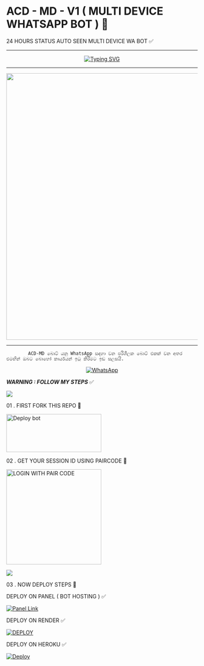 # ACD - MD - V1 ( MULTI DEVICE WHATSAPP BOT ) 🍄
24 HOURS STATUS AUTO SEEN MULTI DEVICE WA BOT ✅
***
</p> <p align="center">
<a href="https://git.io/typing-svg"><img src="https://readme-typing-svg.demolab.com?font=Rubik+Dirt&size=65&pause=1000&color=F72C3F&background=FF20A500&center=true&vCenter=true&width=1000&height=150&lines=ACD-MD-V1;MADE+BY+MAIN+CYBER+TEAM" alt="Typing SVG" /></a>

***

  <p align="center">
<a href="https://github.com/ACD-MD-TEAM/ACD-MD-TESTING/new/main">
    <img src="https://i.ibb.co/ThLhsQq/IMG-20241128-WA0173-1.jpg"  width="700px">
</a>

<hr>

			ACD-MD බොට් යනු WhatsApp සඳහා වන පරිශීලක බොට් එකක් වන අතර එමඟින් ඔබට බොහෝ කාර්යයන් ඉටු කිරීමට ඉඩ සලසයි.

 
<p align="center">

  <a aria-label="WhatsApp Supported Channel" href="https://whatsapp.com/channel/0029Vay0BqOCXC3EwTtXuF2F" target="_blank">
    <img alt="WhatsApp" src="https://img.shields.io/badge/Join Channel-25D366?style=for-the-badge&logo=WhatsApp&logoColor=white" />
  </a>

***WARNING : FOLLOW MY STEPS***  ✅

<img src="https://user-images.githubusercontent.com/73097560/115834477-dbab4500-a447-11eb-908a-139a6edaec5c.gif">

01 . FIRST FORK THIS REPO 🚩

<a href="https://github.com/ACD-MD-TEAM/ACD-MD-TESTING/fork" target="blank"><img align="center" src="https://i.imgur.com/cxaSEWe.png" alt="Deploy bot" height="100" width="250" /></a>
  <div>
<div>

02 . GET YOUR SESSION ID USING PAIRCODE 🚩

<a href="https://queen-lithu-md-pair.onrender.com/pair"><img src="https://img.shields.io/badge/LOGIN%20WITH-PAIR%20CODE-black" alt="LOGIN WITH PAIR CODE" width="250"></a>

<img src="https://user-images.githubusercontent.com/73097560/115834477-dbab4500-a447-11eb-908a-139a6edaec5c.gif">


03 . NOW DEPLOY STEPS 🚩

DEPLOY ON PANEL ( BOT HOSTING ) ✅
 
<a href='https://bot-hosting.net/?aff=1097457675723341836' target="_blank"><img alt='Panel Link'
src='https://img.shields.io/badge/HOSTING%20PANEL-blue?style=for-the-badge&logo=Cloudflare&logoColor=white'/></a>

DEPLOY ON RENDER ✅

<a href='https://dashboard.render.com' target="_blank"><img alt='DEPLOY' src='https://img.shields.io/badge/RENDER-h?color=maroon&style=for-the-badge&logo=render'/></a></p>

DEPLOY ON HEROKU ✅

[![Deploy](https://www.herokucdn.com/deploy/button.svg)](https://heroku.com/deploy?template=https://github.com/ACD-MD-TEAM/ACD-MD-TESTING)
   </a>
